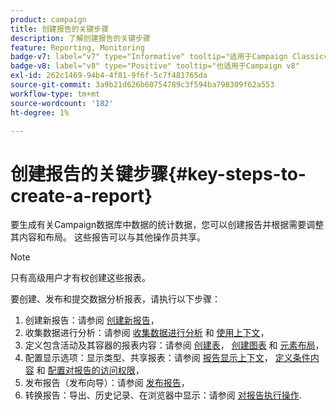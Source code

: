 ```yaml
---
product: campaign
title: 创建报告的关键步骤
description: 了解创建报告的关键步骤
feature: Reporting, Monitoring
badge-v7: label="v7" type="Informative" tooltip="适用于Campaign Classicv7"
badge-v8: label="v8" type="Positive" tooltip="也适用于Campaign v8"
exl-id: 262c1469-94b4-4f81-9f6f-5c7f481765da
source-git-commit: 3a9b21d626b60754789c3f594ba798309f62a553
workflow-type: tm+mt
source-wordcount: '182'
ht-degree: 1%

---
```


# 创建报告的关键步骤{#key-steps-to-create-a-report}



要生成有关Campaign数据库中数据的统计数据，您可以创建报告并根据需要调整其内容和布局。 这些报告可以与其他操作员共享。

>[!NOTE]
>
>只有高级用户才有权创建这些报表。

要创建、发布和提交数据分析报表，请执行以下步骤：

1. 创建新报告：请参阅 [创建新报告](../../reporting/using/creating-a-new-report.md)，
1. 收集数据进行分析：请参阅 [收集数据进行分析](../../reporting/using/collecting-data-to-analyze.md) 和 [使用上下文](../../reporting/using/using-the-context.md)，
1. 定义包含活动及其容器的报表内容：请参阅 [创建表](../../reporting/using/creating-a-table.md)， [创建图表](../../reporting/using/creating-a-chart.md) 和 [元素布局](../../reporting/using/element-layout.md)，
1. 配置显示选项：显示类型、共享报表：请参阅 [报告显示上下文](../../reporting/using/configuring-access-to-the-report.md#report-display-context)， [定义条件内容](../../reporting/using/defining-a-conditional-content.md) 和 [配置对报告的访问权限](../../reporting/using/configuring-access-to-the-report.md)，
1. 发布报告（发布向导）：请参阅 [发布报告](../../reporting/using/configuring-access-to-the-report.md#publishing-the-report)，
1. 转换报告：导出、历史记录、在浏览器中显示：请参阅 [对报告执行操作](../../reporting/using/actions-on-reports.md).
